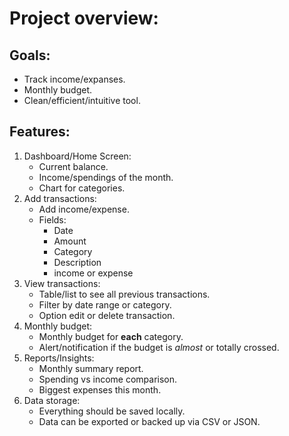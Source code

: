 # Project overview:
## Goals:
- Track income/expanses.
- Monthly budget.
- Clean/efficient/intuitive tool.
## Features:
1) Dashboard/Home Screen:
    - Current balance.
    - Income/spendings of the month.
    - Chart for categories.
2) Add transactions:
    - Add income/expense.
    - Fields:
        - Date
        - Amount
        - Category
        - Description
        - income or expense
3) View transactions:
    - Table/list to see all previous transactions.
    - Filter by date range or category.
    - Option edit or delete transaction.
4) Monthly budget:
    - Monthly budget for **each** category.
    - Alert/notification if the budget is *almost* or totally crossed.
5) Reports/Insights:
    - Monthly summary report.
    - Spending vs income comparison.
    - Biggest expenses this month.
6) Data storage:
    - Everything should be saved locally.
    - Data can be exported or backed up via CSV or JSON.
